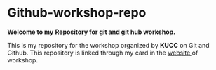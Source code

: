 # Github-workshop-repo
<h><b>Welcome to my</b></h>
<b>Repository for git and git hub workshop.</b>

This is my repository for the workshop organized by <b>KUCC</b> on Git and Github. This repository is linked through my card in the <a href="https://kucc-git-github-2022.netlify.app/">website </a>of workshop. 
